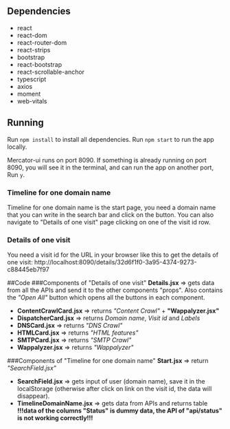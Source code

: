 ## Dependencies

* react
* react-dom
* react-router-dom
* react-strips
* bootstrap
* react-bootstrap
* react-scrollable-anchor
* typescript
* axios
* moment
* web-vitals

## Running

Run `npm install` to install all dependencies.
Run `npm start` to run the app locally.

Mercator-ui runs on port 8090.
If something is already running on port 8090, you will see it in the terminal, and can run the app on another port, Run `y`.

### Timeline for one domain name

Timeline for one domain name is the start page, you need a domain name that you can write in the search bar and click on the button.
You can also navigate to "Details of one visit" page clicking on one of the visit id row.

### Details of one visit

You need a visit id for the URL in your browser like this to get the details of one visit:
 http://localhost:8090/details/32d6f1f0-3a95-4374-9273-c88445eb7f97

##Code
###Components of "Details of one visit"
**Details.jsx** => gets data from all the APIs and send it to the other components "props". 
Also contains the *"Open All"* button which opens all the buttons in each component.
* **ContentCrawlCard.jsx** => returns *"Content Crawl"* + **"Wappalyzer.jsx"**
* **DispatcherCard.jsx** => returns *Domain name*, *Visit id* and *Labels*
* **DNSCard.jsx** =>  returns *"DNS Crawl"*
* **HTMLCard.jsx** =>  returns *"HTML features"*
* **SMTPCard.jsx** =>  returns *"SMTP Crawl"*
* **Wappalyzer.jsx** =>  returns *"Wappalyzer"*

###Components of "Timeline for one domain name"
**Start.jsx** => return *"SearchField.jsx"*
* **SearchField.jsx** => gets input of user (domain name), save it in the localStorage (otherwise after click on link on the visit id, the data will disappear).
* **TimelineDomainName.jsx** => gets data from APIs and returns table
**!!!data of the columns "Status" is dummy data, the API of "api/status" is not working correctly!!!**
















